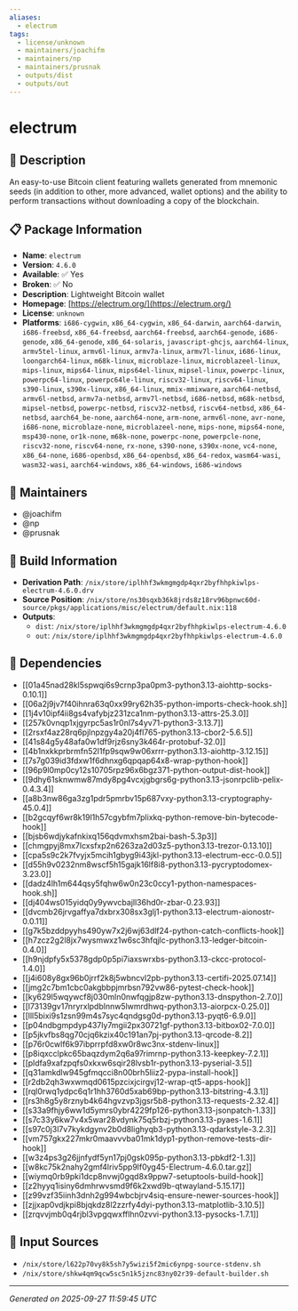 ```yaml
---
aliases:
  - electrum
tags:
  - license/unknown
  - maintainers/joachifm
  - maintainers/np
  - maintainers/prusnak
  - outputs/dist
  - outputs/out
---
```


# electrum

## 📝 Description

An easy-to-use Bitcoin client featuring wallets generated from
mnemonic seeds (in addition to other, more advanced, wallet options)
and the ability to perform transactions without downloading a copy
of the blockchain.


## 📋 Package Information

- **Name**: `electrum`
- **Version**: `4.6.0`
- **Available**: ✅ Yes
- **Broken**: ✅ No
- **Description**: Lightweight Bitcoin wallet
- **Homepage**: [https://electrum.org/](https://electrum.org/)
- **License**: `unknown`
- **Platforms**: `i686-cygwin`, `x86_64-cygwin`, `x86_64-darwin`, `aarch64-darwin`, `i686-freebsd`, `x86_64-freebsd`, `aarch64-freebsd`, `aarch64-genode`, `i686-genode`, `x86_64-genode`, `x86_64-solaris`, `javascript-ghcjs`, `aarch64-linux`, `armv5tel-linux`, `armv6l-linux`, `armv7a-linux`, `armv7l-linux`, `i686-linux`, `loongarch64-linux`, `m68k-linux`, `microblaze-linux`, `microblazeel-linux`, `mips-linux`, `mips64-linux`, `mips64el-linux`, `mipsel-linux`, `powerpc-linux`, `powerpc64-linux`, `powerpc64le-linux`, `riscv32-linux`, `riscv64-linux`, `s390-linux`, `s390x-linux`, `x86_64-linux`, `mmix-mmixware`, `aarch64-netbsd`, `armv6l-netbsd`, `armv7a-netbsd`, `armv7l-netbsd`, `i686-netbsd`, `m68k-netbsd`, `mipsel-netbsd`, `powerpc-netbsd`, `riscv32-netbsd`, `riscv64-netbsd`, `x86_64-netbsd`, `aarch64_be-none`, `aarch64-none`, `arm-none`, `armv6l-none`, `avr-none`, `i686-none`, `microblaze-none`, `microblazeel-none`, `mips-none`, `mips64-none`, `msp430-none`, `or1k-none`, `m68k-none`, `powerpc-none`, `powerpcle-none`, `riscv32-none`, `riscv64-none`, `rx-none`, `s390-none`, `s390x-none`, `vc4-none`, `x86_64-none`, `i686-openbsd`, `x86_64-openbsd`, `x86_64-redox`, `wasm64-wasi`, `wasm32-wasi`, `aarch64-windows`, `x86_64-windows`, `i686-windows`
## 👥 Maintainers

- @joachifm
- @np
- @prusnak


## 🔧 Build Information

- **Derivation Path**: `/nix/store/iplhhf3wkmgmgdp4qxr2byfhhpkiwlps-electrum-4.6.0.drv`
- **Source Position**: `/nix/store/ns30sqxb36k8jrds8z18rv96bpnwc60d-source/pkgs/applications/misc/electrum/default.nix:118`
- **Outputs**:
  - `dist`:  `/nix/store/iplhhf3wkmgmgdp4qxr2byfhhpkiwlps-electrum-4.6.0`
  - `out`:  `/nix/store/iplhhf3wkmgmgdp4qxr2byfhhpkiwlps-electrum-4.6.0`

## 🔗 Dependencies

- [[01a45nad28kl5spwqi6s9crnp3pa0pm3-python3.13-aiohttp-socks-0.10.1]]
- [[06a2j9jv7f40ihnra63q0xx99ry62h35-python-imports-check-hook.sh]]
- [[1j4v10ipf4ii8gs4vafybjz231zca1nm-python3.13-attrs-25.3.0]]
- [[257k0vnqp1xjgyrpc5as1r0nl7s4yv71-python3-3.13.7]]
- [[2rsxf4az28rq6pjlnpzgy4a20j4fl765-python3.13-cbor2-5.6.5]]
- [[41s84g5y48afa0w1df9rjz6sny3k464r-protobuf-32.0]]
- [[4b1nxkkprbrmfn52l1fp9sqw9w06xrrr-python3.13-aiohttp-3.12.15]]
- [[7s7g039id3fdxw1f6dhnxg6qpqap64x8-wrap-python-hook]]
- [[96p9l0mp0cy12s10705rpz96x6bgz371-python-output-dist-hook]]
- [[9dhy61sknwmw87mdy8pg4vcxjgbgrs6g-python3.13-jsonrpclib-pelix-0.4.3.4]]
- [[a8b3nw86ga3zg1pdr5pmrbv15p687vxy-python3.13-cryptography-45.0.4]]
- [[b2gcqyf6wr8k19l1h57cgybfm7plixkq-python-remove-bin-bytecode-hook]]
- [[bjsb6wdjykafnkixq156qdvmxhsm2bai-bash-5.3p3]]
- [[chmgpyj8mx7lcxsfxp2n6263za2d03z5-python3.13-trezor-0.13.10]]
- [[cpa5s9c2k7fvyjx5mcih1gbyg9i43jkl-python3.13-electrum-ecc-0.0.5]]
- [[d55h9v0232nm8wscf5h15gajk16lf8i8-python3.13-pycryptodomex-3.23.0]]
- [[dadz4lh1m644qsy5fqhw6w0n23c0ccy1-python-namespaces-hook.sh]]
- [[dj404ws015yidq0y9ywvcbajll36hd0r-zbar-0.23.93]]
- [[dvcmb26jrvgaffya7dxbrx308sx3glj1-python3.13-electrum-aionostr-0.0.11]]
- [[g7k5bzddpyyhs490yw7x2j6wj63dlf24-python-catch-conflicts-hook]]
- [[h7zcz2g2l8jx7wysmwxz1w6sc3hfqjlc-python3.13-ledger-bitcoin-0.4.0]]
- [[h9njdpfy5x5378gdp0p5pi7iaxswrxbs-python3.13-ckcc-protocol-1.4.0]]
- [[j4i608y8gx96b0jrrf2k8j5wbncvl2pb-python3.13-certifi-2025.07.14]]
- [[jmg2c7bm1cbc0akgbbpjmrbsn792vw86-pytest-check-hook]]
- [[ky629l5wqywcf8j030mln0nwfqgjp8zw-python3.13-dnspython-2.7.0]]
- [[l73139gv17nryrxlpdblnnw5lwmrdhwq-python3.13-aiorpcx-0.25.0]]
- [[lll5bixi9s1zsn99m4s7syc4qndgsg0d-python3.13-pyqt6-6.9.0]]
- [[p04ndbgmpdyp437ly7mgii2px30721gf-python3.13-bitbox02-7.0.0]]
- [[p5jkvfbs8qg70cjq6kzix40c191an7pj-python3.13-qrcode-8.2]]
- [[p76r0cwlf6k97ibprrpfd8xw0r8wc3nx-stdenv-linux]]
- [[p8iqxcclpkc65baqzdym2q6a97rimrnp-python3.13-keepkey-7.2.1]]
- [[pldfa9xafzpqfs0xkxw6sqir28lvsb1r-python3.13-pyserial-3.5]]
- [[q31amkdlw945gfmqcci8n00brh5liiz2-pypa-install-hook]]
- [[r2db2qh3wxwmqd0615pzcixjcirgvj12-wrap-qt5-apps-hook]]
- [[rql0rwq1ydpc6q1r1hh3760d5xab69bp-python3.13-bitstring-4.3.1]]
- [[rs3h8g5y8rznyb4k64hgvzvp3jgsr5b8-python3.13-requests-2.32.4]]
- [[s33a9fhjy6ww1d5ymrs0ybr4229fp126-python3.13-jsonpatch-1.33]]
- [[s7c33y6kw7v4x5war28vdynk75q5rbzj-python3.13-pyaes-1.6.1]]
- [[s97c0j3l7v7kykdgynv2b0d8lighyqb3-python3.13-qdarkstyle-3.2.3]]
- [[vm757gkx227mkr0maavvvba01mk1dyp1-python-remove-tests-dir-hook]]
- [[w3z4ps3g26jjnfydf5yn17pj0gsk095p-python3.13-pbkdf2-1.3]]
- [[w8kc75k2nahy2gmf4lriv5pp9lf0yg45-Electrum-4.6.0.tar.gz]]
- [[wiymq0rb9pki1dcp8nvwj0gqd8x9ppw7-setuptools-build-hook]]
- [[z2hyyq1isiny6dmhrwvsmd9f6k2xwd9b-qtwayland-5.15.17]]
- [[z99vzf35iinh3dnh2g994wbcbjrv4siq-ensure-newer-sources-hook]]
- [[zjjxap0vdjkpi8bjqkdz8l2zzrfy4dyi-python3.13-matplotlib-3.10.5]]
- [[zrqvvjmb0q4rjbl3vpgqwxfflhn0zvvi-python3.13-pysocks-1.7.1]]

## 📁 Input Sources

- `/nix/store/l622p70vy8k5sh7y5wizi5f2mic6ynpg-source-stdenv.sh`
- `/nix/store/shkw4qm9qcw5sc5n1k5jznc83ny02r39-default-builder.sh`

---
*Generated on 2025-09-27 11:59:45 UTC*
